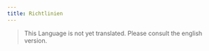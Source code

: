 ```yaml
---
title: Richtlinien
---
```


> This Language is not yet translated. Please consult the english version.

